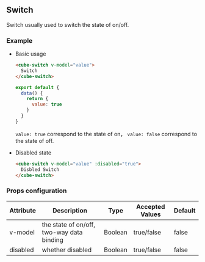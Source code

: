 ## Switch

Switch usually used to switch the state of on/off.

### Example

- Basic usage

  ```html
  <cube-switch v-model="value">
    Switch
  </cube-switch>
  ```
  ```js
  export default {
    data() {
      return {
        value: true
      }
    }
  }
  ```

  `value: true` correspond to the state of on， `value: false` correspond to the state of off.

- Disabled state

  ```html
  <cube-switch v-model="value" :disabled="true">
    Disbled Switch
  </cube-switch>
  ```

### Props configuration

| Attribute | Description | Type | Accepted Values | Default |
| - | - | - | - | - |
| v-model | the state of on/off, two-way data binding | Boolean | true/false | false |
| disabled | whether disabled | Boolean | true/false | false |
